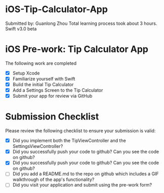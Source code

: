 # iOS-Tip-Calculator-App

Submitted by: Guanlong Zhou
Total learning process took about 3 hours.
Swift v3.0 beta

# iOS Pre-work: Tip Calculator App
The following work are completed
* [X] Setup Xcode
* [X] Familiarize yourself with Swift
* [X] Build the initial Tip Calculator
* [X] Add a Settings Screen to the Tip Calculator
* [X] Submit your app for review via GitHub

# Submission Checklist
Please review the following checklist to ensure your submission is valid:

* [X] Did you implement both the TipViewController and the SettingsViewController?
* [X] Did you successfully push your code to github? Can you see the code on github?
* [X] Did you successfully push your code to github? Can you see the code on github?
* [ ] Did you add a README.md to the repo on github which includes a GIF walkthrough of the app's functionality?
* [ ] Did you visit your application and submit using the pre-work form?